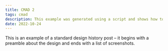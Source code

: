 ```yaml
---
title: CMAD 2
tags: cmad
description: This example was generated using a script and shows how to automatically include a list of screenshots at the end of your post.
date: 2022-10-24
---
```


This is an example of a standard design history post – it begins with a preamble about the design and ends with a list of screenshots.
